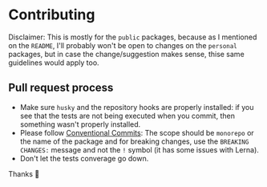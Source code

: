 # Contributing

Disclaimer: This is mostly for the `public` packages, because as I mentioned on the `README`, I'll probably won't be open to changes on the `personal` packages, but in case the change/suggestion makes sense, thise same guidelines would apply too.

## Pull request process

- Make sure `husky` and the repository hooks are properly installed: if you see that the tests are not being executed when you commit, then something wasn't properly installed.
- Please follow [Conventional Commits](https://www.conventionalcommits.org/): The scope should be `monorepo` or the name of the package and for breaking changes, use the `BREAKING CHANGES:` message and not the `!` symbol (it has some issues with Lerna).
- Don't let the tests converage go down.

Thanks 🤘
